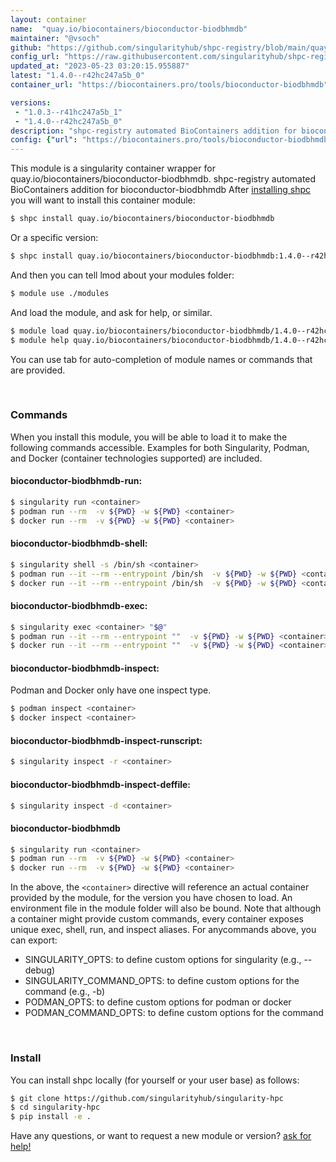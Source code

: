 ```yaml
---
layout: container
name:  "quay.io/biocontainers/bioconductor-biodbhmdb"
maintainer: "@vsoch"
github: "https://github.com/singularityhub/shpc-registry/blob/main/quay.io/biocontainers/bioconductor-biodbhmdb/container.yaml"
config_url: "https://raw.githubusercontent.com/singularityhub/shpc-registry/main/quay.io/biocontainers/bioconductor-biodbhmdb/container.yaml"
updated_at: "2023-05-23 03:20:15.955887"
latest: "1.4.0--r42hc247a5b_0"
container_url: "https://biocontainers.pro/tools/bioconductor-biodbhmdb"

versions:
 - "1.0.3--r41hc247a5b_1"
 - "1.4.0--r42hc247a5b_0"
description: "shpc-registry automated BioContainers addition for bioconductor-biodbhmdb"
config: {"url": "https://biocontainers.pro/tools/bioconductor-biodbhmdb", "maintainer": "@vsoch", "description": "shpc-registry automated BioContainers addition for bioconductor-biodbhmdb", "latest": {"1.4.0--r42hc247a5b_0": "sha256:8e8d3c806c2a016216883c38f8c65227cc6564061e422eb776354564a2572855"}, "tags": {"1.0.3--r41hc247a5b_1": "sha256:56c955a1249168867b206ef482be91e6206737d6fe5e104b81bc8c7251d6a8cc", "1.4.0--r42hc247a5b_0": "sha256:8e8d3c806c2a016216883c38f8c65227cc6564061e422eb776354564a2572855"}, "docker": "quay.io/biocontainers/bioconductor-biodbhmdb"}
---
```


This module is a singularity container wrapper for quay.io/biocontainers/bioconductor-biodbhmdb.
shpc-registry automated BioContainers addition for bioconductor-biodbhmdb
After [installing shpc](#install) you will want to install this container module:


```bash
$ shpc install quay.io/biocontainers/bioconductor-biodbhmdb
```

Or a specific version:

```bash
$ shpc install quay.io/biocontainers/bioconductor-biodbhmdb:1.4.0--r42hc247a5b_0
```

And then you can tell lmod about your modules folder:

```bash
$ module use ./modules
```

And load the module, and ask for help, or similar.

```bash
$ module load quay.io/biocontainers/bioconductor-biodbhmdb/1.4.0--r42hc247a5b_0
$ module help quay.io/biocontainers/bioconductor-biodbhmdb/1.4.0--r42hc247a5b_0
```

You can use tab for auto-completion of module names or commands that are provided.

<br>

### Commands

When you install this module, you will be able to load it to make the following commands accessible.
Examples for both Singularity, Podman, and Docker (container technologies supported) are included.

#### bioconductor-biodbhmdb-run:

```bash
$ singularity run <container>
$ podman run --rm  -v ${PWD} -w ${PWD} <container>
$ docker run --rm  -v ${PWD} -w ${PWD} <container>
```

#### bioconductor-biodbhmdb-shell:

```bash
$ singularity shell -s /bin/sh <container>
$ podman run --it --rm --entrypoint /bin/sh  -v ${PWD} -w ${PWD} <container>
$ docker run --it --rm --entrypoint /bin/sh  -v ${PWD} -w ${PWD} <container>
```

#### bioconductor-biodbhmdb-exec:

```bash
$ singularity exec <container> "$@"
$ podman run --it --rm --entrypoint ""  -v ${PWD} -w ${PWD} <container> "$@"
$ docker run --it --rm --entrypoint ""  -v ${PWD} -w ${PWD} <container> "$@"
```

#### bioconductor-biodbhmdb-inspect:

Podman and Docker only have one inspect type.

```bash
$ podman inspect <container>
$ docker inspect <container>
```

#### bioconductor-biodbhmdb-inspect-runscript:

```bash
$ singularity inspect -r <container>
```

#### bioconductor-biodbhmdb-inspect-deffile:

```bash
$ singularity inspect -d <container>
```



#### bioconductor-biodbhmdb

```bash
$ singularity run <container>
$ podman run --rm  -v ${PWD} -w ${PWD} <container>
$ docker run --rm  -v ${PWD} -w ${PWD} <container>
```


In the above, the `<container>` directive will reference an actual container provided
by the module, for the version you have chosen to load. An environment file in the
module folder will also be bound. Note that although a container
might provide custom commands, every container exposes unique exec, shell, run, and
inspect aliases. For anycommands above, you can export:

 - SINGULARITY_OPTS: to define custom options for singularity (e.g., --debug)
 - SINGULARITY_COMMAND_OPTS: to define custom options for the command (e.g., -b)
 - PODMAN_OPTS: to define custom options for podman or docker
 - PODMAN_COMMAND_OPTS: to define custom options for the command

<br>

### Install

You can install shpc locally (for yourself or your user base) as follows:

```bash
$ git clone https://github.com/singularityhub/singularity-hpc
$ cd singularity-hpc
$ pip install -e .
```

Have any questions, or want to request a new module or version? [ask for help!](https://github.com/singularityhub/singularity-hpc/issues)
